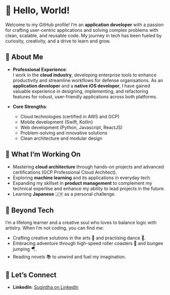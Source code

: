 # 👋 Hello, World!  

Welcome to my GitHub profile! I’m an **application developer** with a passion for crafting user-centric applications and solving complex problems with clean, scalable, and reusable code. My journey in tech has been fueled by curiosity, creativity, and a drive to learn and grow.  

## 🌟 About Me  
- **Professional Experience**:  
  I work in the **cloud industry**, developing enterprise tools to enhance productivity and streamline workflows for defense organisations. As an **application developer** and a **native iOS developer**, I have gained valuable experience in designing, implementing, and refactoring features for robust, user-friendly applications across both platforms.  

- **Core Strengths**:  
  - Cloud technologies (certified in AWS and GCP)  
  - Mobile development (Swift, Kotlin)  
  - Web development (Python, Javascript, ReactJS)  
  - Problem-solving and innovative solutions  
  - Clean architecture and modular design  

## 🌱 What I’m Working On  
- Mastering **cloud architecture** through hands-on projects and advanced certifications (GCP Professional Cloud Architect).  
- Exploring **machine learning** and its applications in everyday tech.
- Expanding my skillset in **product management** to complement my technical expertise and enhance my ability to lead projects in the future.  
- Learning **Japanese** 🇯🇵 as a personal challenge.  

## 🎨 Beyond Tech  
I’m a lifelong learner and a creative soul who loves to balance logic with artistry. When I’m not coding, you can find me:  
- Crafting creative solutions in the arts 🎨 and practising dance 💃.  
- Embracing adventure through high-speed roller coasters 🎢 and bungee jumping 🪂.  
- Reading novels 📚 to unwind and fuel my imagination.  

## 🔗 Let’s Connect  
- **LinkedIn**: [Sugirdha on LinkedIn](https://www.linkedin.com/in/sugirdha/)
